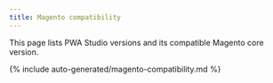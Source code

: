 ```yaml
---
title: Magento compatibility
---
```


This page lists PWA Studio versions and its compatible Magento core version.

<!--
This table is generated automatically from the source code.
-->
{% include auto-generated/magento-compatibility.md %}
